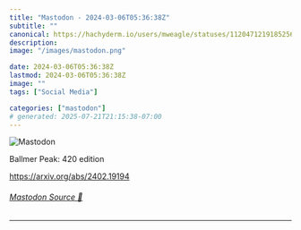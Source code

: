 ```yaml
---
title: "Mastodon - 2024-03-06T05:36:38Z"
subtitle: ""
canonical: https://hachyderm.io/users/mweagle/statuses/112047121918525614
description:
image: "/images/mastodon.png"

date: 2024-03-06T05:36:38Z
lastmod: 2024-03-06T05:36:38Z
image: ""
tags: ["Social Media"]

categories: ["mastodon"]
# generated: 2025-07-21T21:15:38-07:00
---
```

![Mastodon](/images/mastodon.png)

<p>Ballmer Peak: 420 edition</p><p><a href="https://arxiv.org/abs/2402.19194" target="_blank" rel="nofollow noopener noreferrer" translate="no"><span class="invisible">https://</span><span class="">arxiv.org/abs/2402.19194</span><span class="invisible"></span></a></p>


###### [Mastodon Source 🐘](https://hachyderm.io/@mweagle/112047121918525614)

___
